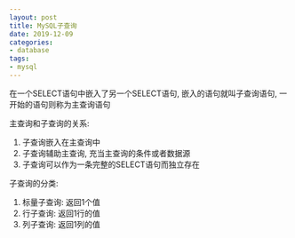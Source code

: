 ```yaml
---
layout: post
title: MySQL子查询
date: 2019-12-09
categories:
- database
tags:
- mysql
---
```


在一个SELECT语句中嵌入了另一个SELECT语句, 嵌入的语句就叫子查询语句, 一开始的语句则称为主查询语句<br>

主查询和子查询的关系:
1. 子查询嵌入在主查询中
2. 子查询辅助主查询, 充当主查询的条件或者数据源
3. 子查询可以作为一条完整的SELECT语句而独立存在

子查询的分类:
1. 标量子查询: 返回1个值
2. 行子查询: 返回1行的值
3. 列子查询: 返回1列的值


